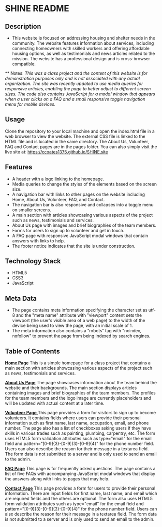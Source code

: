 # SHINE README

## Description
* This website is focused on addressing housing and shelter needs in the community. The website features information about services, including connecting homeowners with skilled workers and offering affordable housing options, as well as testimonials and news articles related to the mission. The website has a professional design and is cross-browser compatible.

** Notes:
_This was a class project and the content of this website is for demonstration purposes only and is not associated with any actual organization._
_The site was recently updated to use media queries for responsive articles, enabling the page to better adjust to different screen sizes. The code also contains JavaScript for a modal window that appears when a user clicks on a FAQ and a small responsive toggle navigation menu for mobile devices._

## Usage
Clone the repository to your local machine and open the index.html file in a web browser to view the website. The external CSS file is linked to the HTML file and is located in the same directory. The About Us, Volunteer, FAQ and Contact pages are in the pages folder. You can also simply visit the live site at: https://ccoates1375.github.io/SHINE.site

## Features
* A header with a logo linking to the homepage.
* Media queries to change the styles of the elements based on the screen size.
* A navigation bar with links to other pages on the website including Home, About Us, Volunteer, FAQ, and Contact.
* The navigation bar is also responsive and collapses into a toggle menu on smaller screens.
* A main section with articles showcasing various aspects of the project such as news, testimonials and services.
* About Us page with images and brief biographies of the team members.
* Forms for users to sign up to volunteer and get in touch.
* A FAQ page with responsive JavaScript modal windows that contain answers with links to help.
* The footer notice indicates that the site is under construction.

## Technology Stack
* HTML5
* CSS3
* JavaScript

## Meta Data
* The page contains meta information specifying the character set as utf-8 and the "meta name" attribute with "viewport" content sets the viewport (the user's visible area of a web page) to the width of the device being used to view the page, with an initial scale of 1.
* The meta information also contains a "robots" tag with "noindex, nofollow" to prevent the page from being indexed by search engines. 

## Table of Contents

[**Home Page**](https://ccoates1375.github.io/SHINE.site/index.html)
This is a simple homepage for a class project that contains a main section with articles showcasing various aspects of the project such as news, testimonials and services.

[**About Us Page**](https://ccoates1375.github.io/SHINE.site/pages/AboutUs.html)
The page showcases information about the team behind the website and their backgrounds. The main section displays articles containing images and brief biographies of the team members. The profiles for the team members and the logo image are currently placeholders and will be updated with actual content at a later time.

[**Volunteer Page** ](https://ccoates1375.github.io/SHINE.site/pages/Volunteer.html)
This page provides a form for visitors to sign up to become volunteers. It contains fields where users can provide their personal information such as first name, last name, occupation, email, and phone number. The page also has a list of checkboxes asking users if they have skills in various trades such as painting, plumbing, carpentry, etc. The form uses HTML5 form validation attributes such as type="email" for the email field and pattern="[0-9]{3}-[0-9]{3}-[0-9]{4}" for the phone number field. Users can also describe the reason for their message in a textarea field. The form data is not submitted to a server and is only used to send an email to the admin.

[**FAQ Page**](https://ccoates1375.github.io/SHINE.site/pages/FAQ.html)
This page is for frequently asked questions. The page contains a list of five FAQs with accompanying JavaScript modal windows that display the answers along with links to pages that may help.  

[**Contact Page**](https://ccoates1375.github.io/SHINE.site/pages/Contact.html)
This page provides a form for users to provide their personal information. There are input fields for first name, last name, and email which are required fields and the others are optional. The form also uses HTML5 form validation attributes such as type="email" for the email field and pattern="[0-9]{3}-[0-9]{3}-[0-9]{4}" for the phone number field. Users can also describe the reason for their message in a textarea field. The form data is not submitted to a server and is only used to send an email to the admin.




